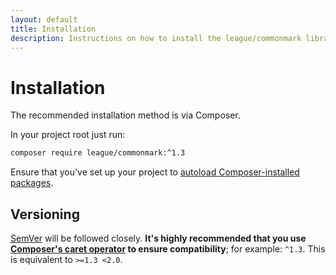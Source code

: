 ```yaml
---
layout: default
title: Installation
description: Instructions on how to install the league/commonmark library
---
```


# Installation

The recommended installation method is via Composer.

In your project root just run:

~~~bash
composer require league/commonmark:^1.3
~~~

Ensure that you’ve set up your project to [autoload Composer-installed packages](https://getcomposer.org/doc/00-intro.md#autoloading).

## Versioning

[SemVer](http://semver.org/) will be followed closely.  **It's highly recommended that you use [Composer's caret operator](https://getcomposer.org/doc/articles/versions.md#caret-version-range-) to ensure compatibility**; for example: `^1.3`.  This is equivalent to `>=1.3 <2.0`.
